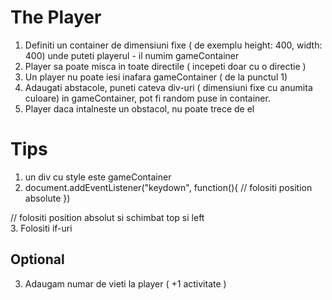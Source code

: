 # The Player

1.  Definiti un container de dimensiuni fixe ( de exemplu height: 400, width: 400) unde puteti playerul - il numim gameContainer
2.  Player sa poate misca in toate directile ( incepeti doar cu o directie )
3.  Un player nu poate iesi inafara gameContainer ( de la punctul 1)
4.  Adaugati abstacole, puneti cateva div-uri ( dimensiuni fixe cu anumita culoare) in gameContainer, pot fi random puse in container. 
5.  Player daca intalneste un obstacol, nu poate trece de el

# Tips

1. un div cu style este gameContainer
2. document.addEventListener("keydown", function(){
  // folositi position absolute
})
 <div id="gameContainer"> 
   <div id="player"></div> // folositi position absolut si schimbat top si left

</div>
3. Folositi if-uri

## Optional


3. Adaugam numar de vieti la player ( +1 activitate )